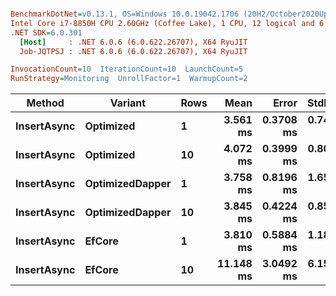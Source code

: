 ``` ini

BenchmarkDotNet=v0.13.1, OS=Windows 10.0.19042.1706 (20H2/October2020Update)
Intel Core i7-8850H CPU 2.60GHz (Coffee Lake), 1 CPU, 12 logical and 6 physical cores
.NET SDK=6.0.301
  [Host]     : .NET 6.0.6 (6.0.622.26707), X64 RyuJIT
  Job-JQTPSJ : .NET 6.0.6 (6.0.622.26707), X64 RyuJIT

InvocationCount=10  IterationCount=10  LaunchCount=5  
RunStrategy=Monitoring  UnrollFactor=1  WarmupCount=2  

```
|      Method |         Variant | Rows |      Mean |     Error |    StdDev |   Median |      Min |       Max |
|------------ |---------------- |----- |----------:|----------:|----------:|---------:|---------:|----------:|
| **InsertAsync** |       **Optimized** |    **1** |  **3.561 ms** | **0.3708 ms** | **0.7490 ms** | **3.310 ms** | **2.661 ms** |  **5.698 ms** |
| **InsertAsync** |       **Optimized** |   **10** |  **4.072 ms** | **0.3999 ms** | **0.8078 ms** | **3.852 ms** | **2.909 ms** |  **6.529 ms** |
| **InsertAsync** | **OptimizedDapper** |    **1** |  **3.758 ms** | **0.8196 ms** | **1.6557 ms** | **3.393 ms** | **2.648 ms** | **14.255 ms** |
| **InsertAsync** | **OptimizedDapper** |   **10** |  **3.845 ms** | **0.4224 ms** | **0.8533 ms** | **3.580 ms** | **2.789 ms** |  **7.118 ms** |
| **InsertAsync** |          **EfCore** |    **1** |  **3.810 ms** | **0.5884 ms** | **1.1886 ms** | **3.314 ms** | **2.804 ms** |  **7.404 ms** |
| **InsertAsync** |          **EfCore** |   **10** | **11.148 ms** | **3.0492 ms** | **6.1596 ms** | **9.527 ms** | **4.338 ms** | **34.378 ms** |

